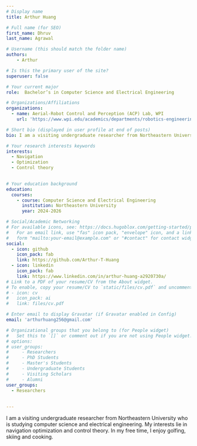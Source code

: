 ```yaml
---
# Display name
title: Arthur Huang

# Full name (for SEO)
first_name: Dhruv
last_name: Agrawal

# Username (this should match the folder name)
authors:
    - Arthur

# Is this the primary user of the site?
superuser: false

# Your current major 
role:  Bachelor’s in Computer Science and Electrical Engineering

# Organizations/Affiliations
organizations:
  - name: Aerial-Robot Control and Perception (ACP) Lab, WPI
    url: 'https://www.wpi.edu/academics/departments/robotics-engineering/research/groups'

# Short bio (displayed in user profile at end of posts)
bio: I am a visiting undergraduate researcher from Northeastern University who is studying computer science and electrical engineering. My interests lie in navigation optimization and control theory. In his free time, he enjoys golfing, skiing and cooking.

# Your research interests keywords
interests:
  - Navigation
  - Optimization
  - Control theory
  

# Your education background
education:
  courses:
    - course: Computer Science and Electrical Engineering
      institution: Northeastern University
      year: 2024-2026 

# Social/Academic Networking
# For available icons, see: https://docs.hugoblox.com/getting-started/page-builder/#icons
#   For an email link, use "fas" icon pack, "envelope" icon, and a link in the
#   form "mailto:your-email@example.com" or "#contact" for contact widget.
social:
  - icon: github
    icon_pack: fab
    link: https://github.com/Arthur-T-Huang
  - icon: linkedin
    icon_pack: fab
    link: https://www.linkedin.com/in/arthur-huang-a2920730a/
# Link to a PDF of your resume/CV from the About widget.
# To enable, copy your resume/CV to `static/files/cv.pdf` and uncomment the lines below.
# - icon: cv
#   icon_pack: ai
#   link: files/cv.pdf

# Enter email to display Gravatar (if Gravatar enabled in Config)
email: 'arthurhuang256@gmail.com'

# Organizational groups that you belong to (for People widget)
#   Set this to `[]` or comment out if you are not using People widget.
# options: 
# user_groups:
#     - Researchers
#     - PhD Students
#     - Master's Students
#     - Undergraduate Students
#     - Visiting Scholars
#     - Alumni
user_groups:
  - Researchers
  
  
---
```

I am a visiting undergraduate researcher from Northeastern University who is studying computer science and electrical engineering. My interests lie in navigation optimization and control theory. In my free time, I enjoy golfing, skiing and cooking.
